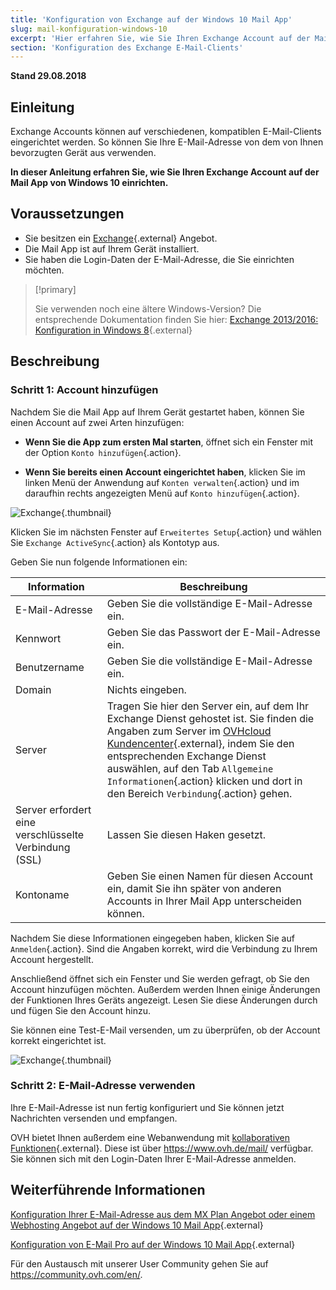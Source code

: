 ```yaml
---
title: 'Konfiguration von Exchange auf der Windows 10 Mail App'
slug: mail-konfiguration-windows-10
excerpt: 'Hier erfahren Sie, wie Sie Ihren Exchange Account auf der Mail App von Windows 10 einrichten.'
section: 'Konfiguration des Exchange E-Mail-Clients'
---
```


**Stand 29.08.2018**

## Einleitung

Exchange Accounts können auf verschiedenen, kompatiblen E-Mail-Clients eingerichtet werden. So können Sie Ihre E-Mail-Adresse von dem von Ihnen bevorzugten Gerät aus verwenden.

**In dieser Anleitung erfahren Sie, wie Sie Ihren Exchange Account auf der Mail App von Windows 10 einrichten.**

## Voraussetzungen

- Sie besitzen ein [Exchange](https://www.ovhcloud.com/de/emails/){.external} Angebot.
- Die Mail App ist auf Ihrem Gerät installiert.
- Sie haben die Login-Daten der E-Mail-Adresse, die Sie einrichten möchten.

> [!primary]
>
> Sie verwenden noch eine ältere Windows-Version? Die entsprechende Dokumentation finden Sie hier: [Exchange 2013/2016: Konfiguration in Windows 8](https://docs.ovh.com/de/microsoft-collaborative-solutions/exchange_20132016_konfiguration_in_windows_8/){.external}
>

## Beschreibung

### Schritt 1: Account hinzufügen

Nachdem Sie die Mail App auf Ihrem Gerät gestartet haben, können Sie einen Account auf zwei Arten hinzufügen:

- **Wenn Sie die App zum ersten Mal starten**, öffnet sich ein Fenster mit der Option `Konto hinzufügen`{.action}.

- **Wenn Sie bereits einen Account eingerichtet haben**, klicken Sie im linken Menü der Anwendung auf `Konten verwalten`{.action} und im daraufhin rechts angezeigten Menü auf `Konto hinzufügen`{.action}.

![Exchange](images/configuration-mail-windows-step1.png){.thumbnail}

Klicken Sie im nächsten Fenster auf `Erweitertes Setup`{.action} und wählen Sie `Exchange ActiveSync`{.action} als Kontotyp aus.

Geben Sie nun folgende Informationen ein:

|Information|Beschreibung|
|---|---|
|E-Mail-Adresse|Geben Sie die vollständige E-Mail-Adresse ein.|
|Kennwort|Geben Sie das Passwort der E-Mail-Adresse ein.|
|Benutzername|Geben Sie die vollständige E-Mail-Adresse ein.|
|Domain|Nichts eingeben.|
|Server|Tragen Sie hier den Server ein, auf dem Ihr Exchange Dienst gehostet ist. Sie finden die Angaben zum Server im [OVHcloud Kundencenter](https://www.ovh.com/auth/?action=gotomanager&from=https://www.ovh.de/&ovhSubsidiary=de){.external}, indem Sie den entsprechenden Exchange Dienst auswählen, auf den Tab `Allgemeine Informationen`{.action} klicken und dort in den Bereich `Verbindung`{.action} gehen.|
|Server erfordert eine verschlüsselte Verbindung (SSL)|Lassen Sie diesen Haken gesetzt.|
|Kontoname|Geben Sie einen Namen für diesen Account ein, damit Sie ihn später von anderen Accounts in Ihrer Mail App unterscheiden können.|

Nachdem Sie diese Informationen eingegeben haben, klicken Sie auf `Anmelden`{.action}. Sind die Angaben korrekt, wird die Verbindung zu Ihrem Account hergestellt.

Anschließend öffnet sich ein Fenster und Sie werden gefragt, ob Sie den Account hinzufügen möchten. Außerdem werden Ihnen einige Änderungen der Funktionen Ihres Geräts angezeigt. Lesen Sie diese Änderungen durch und fügen Sie den Account hinzu.

Sie können eine Test-E-Mail versenden, um zu überprüfen, ob der Account korrekt eingerichtet ist.

![Exchange](images/configuration-mail-windows-exchange-step2.png){.thumbnail}

### Schritt 2: E-Mail-Adresse verwenden

Ihre E-Mail-Adresse ist nun fertig konfiguriert und Sie können jetzt Nachrichten versenden und empfangen.

OVH bietet Ihnen außerdem eine Webanwendung mit [kollaborativen Funktionen](https://www.ovhcloud.com/de/emails/){.external}. Diese ist über <https://www.ovh.de/mail/> verfügbar. Sie können sich mit den Login-Daten Ihrer E-Mail-Adresse anmelden.

## Weiterführende Informationen

[Konfiguration Ihrer E-Mail-Adresse aus dem MX Plan Angebot oder einem Webhosting Angebot auf der Windows 10 Mail App](https://docs.ovh.com/de/emails/mail-konfiguration-windows-10/){.external}

[Konfiguration von E-Mail Pro auf der Windows 10 Mail App](https://docs.ovh.com/de/emails-pro/mail-konfiguration-windows-10/){.external}

Für den Austausch mit unserer User Community gehen Sie auf <https://community.ovh.com/en/>.